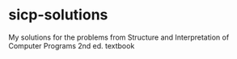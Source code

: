 # sicp-solutions
My solutions for the problems from Structure and Interpretation of Computer Programs 2nd ed. textbook
